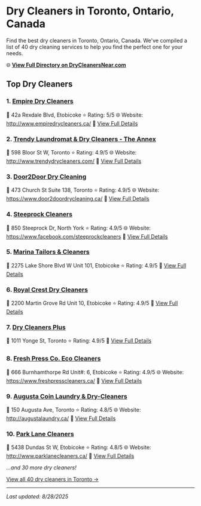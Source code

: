 # Dry Cleaners in Toronto, Ontario, Canada

Find the best dry cleaners in Toronto, Ontario, Canada. We've compiled a list of 40 dry cleaning services to help you find the perfect one for your needs.

🌐 **[View Full Directory on DryCleanersNear.com](https://drycleanersnear.com/city/Canada/Ontario/Toronto)**

## Top Dry Cleaners

### 1. [Empire Dry Cleaners](https://drycleanersnear.com/dryCleaner/68a67ef7c2af6b6dc01e94ba/empire-dry-cleaners)
📍 42a Rexdale Blvd, Etobicoke
⭐ Rating: 5/5
🌐 Website: http://www.empiredrycleaners.ca/
🔗 [View Full Details](https://drycleanersnear.com/dryCleaner/68a67ef7c2af6b6dc01e94ba/empire-dry-cleaners)

### 2. [Trendy Laundromat & Dry Cleaners - The Annex](https://drycleanersnear.com/dryCleaner/68a67ea5c2af6b6dc01e9219/trendy-laundromat-dry-cleaners-the-annex)
📍 598 Bloor St W, Toronto
⭐ Rating: 4.9/5
🌐 Website: http://www.trendydrycleaners.com/
🔗 [View Full Details](https://drycleanersnear.com/dryCleaner/68a67ea5c2af6b6dc01e9219/trendy-laundromat-dry-cleaners-the-annex)

### 3. [Door2Door Dry Cleaning](https://drycleanersnear.com/dryCleaner/68a67ebec2af6b6dc01e92df/door2door-dry-cleaning)
📍 473 Church St Suite 138, Toronto
⭐ Rating: 4.9/5
🌐 Website: https://www.door2doordrycleaning.ca/
🔗 [View Full Details](https://drycleanersnear.com/dryCleaner/68a67ebec2af6b6dc01e92df/door2door-dry-cleaning)

### 4. [Steeprock Cleaners](https://drycleanersnear.com/dryCleaner/68a67ecfc2af6b6dc01e9369/steeprock-cleaners)
📍 850 Steeprock Dr, North York
⭐ Rating: 4.9/5
🌐 Website: https://www.facebook.com/steeprockcleaners
🔗 [View Full Details](https://drycleanersnear.com/dryCleaner/68a67ecfc2af6b6dc01e9369/steeprock-cleaners)

### 5. [Marina Tailors & Cleaners](https://drycleanersnear.com/dryCleaner/68a67ee1c2af6b6dc01e93f0/marina-tailors-cleaners)
📍 2275 Lake Shore Blvd W Unit 101, Etobicoke
⭐ Rating: 4.9/5
🔗 [View Full Details](https://drycleanersnear.com/dryCleaner/68a67ee1c2af6b6dc01e93f0/marina-tailors-cleaners)

### 6. [Royal Crest Dry Cleaners](https://drycleanersnear.com/dryCleaner/68a67f0bc2af6b6dc01e9554/royal-crest-dry-cleaners)
📍 2200 Martin Grove Rd Unit 10, Etobicoke
⭐ Rating: 4.9/5
🔗 [View Full Details](https://drycleanersnear.com/dryCleaner/68a67f0bc2af6b6dc01e9554/royal-crest-dry-cleaners)

### 7. [Dry Cleaners Plus](https://drycleanersnear.com/dryCleaner/68a67f6ac2af6b6dc01e9ae3/dry-cleaners-plus)
📍 1011 Yonge St, Toronto
⭐ Rating: 4.9/5
🔗 [View Full Details](https://drycleanersnear.com/dryCleaner/68a67f6ac2af6b6dc01e9ae3/dry-cleaners-plus)

### 8. [Fresh Press Co. Eco Cleaners](https://drycleanersnear.com/dryCleaner/68a67f78c2af6b6dc01e9b48/fresh-press-co-eco-cleaners)
📍 666 Burnhamthorpe Rd Unit#: 6, Etobicoke
⭐ Rating: 4.9/5
🌐 Website: https://www.freshpresscleaners.ca/
🔗 [View Full Details](https://drycleanersnear.com/dryCleaner/68a67f78c2af6b6dc01e9b48/fresh-press-co-eco-cleaners)

### 9. [Augusta Coin Laundry & Dry-Cleaners](https://drycleanersnear.com/dryCleaner/68a67ee5c2af6b6dc01e9412/augusta-coin-laundry-dry-cleaners)
📍 150 Augusta Ave, Toronto
⭐ Rating: 4.8/5
🌐 Website: http://augustalaundry.ca/
🔗 [View Full Details](https://drycleanersnear.com/dryCleaner/68a67ee5c2af6b6dc01e9412/augusta-coin-laundry-dry-cleaners)

### 10. [Park Lane Cleaners](https://drycleanersnear.com/dryCleaner/68a67f07c2af6b6dc01e9533/park-lane-cleaners)
📍 5438 Dundas St W, Etobicoke
⭐ Rating: 4.8/5
🌐 Website: http://www.parklanecleaners.ca/
🔗 [View Full Details](https://drycleanersnear.com/dryCleaner/68a67f07c2af6b6dc01e9533/park-lane-cleaners)


*...and 30 more dry cleaners!*

[View all 40 dry cleaners in Toronto →](https://drycleanersnear.com/city/Canada/Ontario/Toronto)

---

*Last updated: 8/28/2025*
